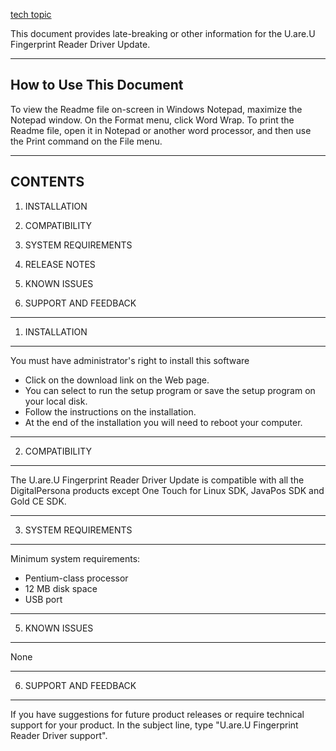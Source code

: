 
<a href="https://www.techtopic.net/">tech topic</a>

 
This document provides late-breaking or other information for the U.are.U Fingerprint Reader Driver Update.


-------------------------
How to Use This Document
-------------------------

To view the Readme file on-screen in Windows Notepad, maximize the Notepad window. On the Format menu, click Word Wrap. To print the Readme file, open it in Notepad or another word processor, and then use the Print command on the File menu.


---------
CONTENTS
---------

1.   INSTALLATION

2.   COMPATIBILITY
     
3.   SYSTEM REQUIREMENTS

4.   RELEASE NOTES

5.   KNOWN ISSUES

6.   SUPPORT AND FEEDBACK


----------------
1. INSTALLATION
----------------

You must have administrator's right to install this software

- Click on the download link on the Web page.
- You can select to run the setup program or save the setup program on your local disk.
- Follow the instructions on the installation.
- At the end of the installation you will need to reboot your computer.


-----------------
2. COMPATIBILITY
-----------------

The U.are.U Fingerprint Reader Driver Update is compatible with all the DigitalPersona products except One Touch for Linux SDK, JavaPos SDK and Gold CE SDK.


-----------------------
3. SYSTEM REQUIREMENTS
-----------------------

Minimum system requirements:
- Pentium-class processor
- 12 MB disk space
- USB port




----------------
5. KNOWN ISSUES
----------------

None

------------------------
6. SUPPORT AND FEEDBACK 
------------------------

If you have suggestions for future product releases or require technical support for your product. In the subject line, type "U.are.U Fingerprint Reader Driver support".
